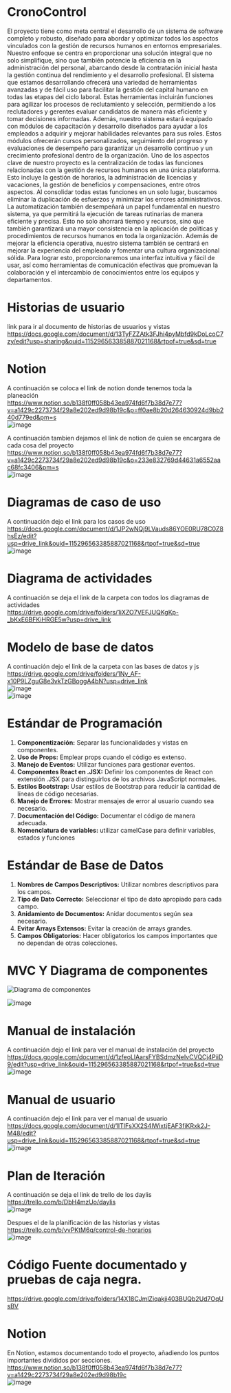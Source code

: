 # CronoControl
El proyecto tiene como meta central el desarrollo de un sistema de software completo y robusto, diseñado para abordar y optimizar todos los aspectos vinculados con la gestión de recursos humanos en entornos empresariales. Nuestro enfoque se centra en proporcionar una solución integral que no solo simplifique, sino que también potencie la eficiencia en la administración del personal, abarcando desde la contratación inicial hasta la gestión continua del rendimiento y el desarrollo profesional.
El sistema que estamos desarrollando ofrecerá una variedad de herramientas avanzadas y de fácil uso para facilitar la gestión del capital humano en todas las etapas del ciclo laboral. Estas herramientas incluirán funciones para agilizar los procesos de reclutamiento y selección, permitiendo a los reclutadores y gerentes evaluar candidatos de manera más eficiente y tomar decisiones informadas.
Además, nuestro sistema estará equipado con módulos de capacitación y desarrollo diseñados para ayudar a los empleados a adquirir y mejorar habilidades relevantes para sus roles. Estos módulos ofrecerán cursos personalizados, seguimiento del progreso y evaluaciones de desempeño para garantizar un desarrollo continuo y un crecimiento profesional dentro de la organización.
Uno de los aspectos clave de nuestro proyecto es la centralización de todas las funciones relacionadas con la gestión de recursos humanos en una única plataforma. Esto incluye la gestión de horarios, la administración de licencias y vacaciones, la gestión de beneficios y compensaciones, entre otros aspectos. Al consolidar todas estas funciones en un solo lugar, buscamos eliminar la duplicación de esfuerzos y minimizar los errores administrativos.
La automatización también desempeñará un papel fundamental en nuestro sistema, ya que permitirá la ejecución de tareas rutinarias de manera eficiente y precisa. Esto no solo ahorrará tiempo y recursos, sino que también garantizará una mayor consistencia en la aplicación de políticas y procedimientos de recursos humanos en toda la organización.
Además de mejorar la eficiencia operativa, nuestro sistema también se centrará en mejorar la experiencia del empleado y fomentar una cultura organizacional sólida. Para lograr esto, proporcionaremos una interfaz intuitiva y fácil de usar, así como herramientas de comunicación efectivas que promuevan la colaboración y el intercambio de conocimientos entre los equipos y departamentos.


# Historias de usuario
link para ir al documento de historias de usuarios y vistas  
https://docs.google.com/document/d/13TyFZZAtk3FJhi4pyMbfd9kDoLcoC7zy/edit?usp=sharing&ouid=115296563385887021168&rtpof=true&sd=true

# Notion
A continuación se coloca el link de notion donde tenemos toda la planeación  
https://www.notion.so/b138f0ff058b43ea974fd6f7b38d7e77?v=a1429c2273734f29a8e202ed9d98b19c&p=ff0ae8b20d264630924d9bb240d779ed&pm=s  
![image](https://github.com/luislr220/CronoControl/assets/144934868/a5ffc185-a9d5-4edf-b5f0-5cc050adf8a4)


A continuación tambien dejamos el link de notion de quien se encargara de cada cosa del proyecto  
https://www.notion.so/b138f0ff058b43ea974fd6f7b38d7e77?v=a1429c2273734f29a8e202ed9d98b19c&p=233e832769d44631a6552aac68fc3406&pm=s  
![image](https://github.com/luislr220/CronoControl/assets/144934868/06590cc6-0aee-476f-9da8-de467e73b4ee)


# Diagramas de caso de uso

A continuación dejo el link para los casos de uso  
https://docs.google.com/document/d/1JP2wNQj9LVauds86YOE0RU78C0Z8hsEz/edit?usp=drive_link&ouid=115296563385887021168&rtpof=true&sd=true  
![image](https://github.com/luislr220/CronoControl/assets/144934868/0cca45db-6c1a-40f5-9bf7-0a5f218d6cc8)  

# Diagrama de actividades

A continuación se deja el link de la carpeta con todos los diagramas de actividades  
https://drive.google.com/drive/folders/1iXZO7VEFJUQKgKp-_bKxE6BFKiHRGE5w?usp=drive_link


# Modelo de base de datos  
A continuación dejo el link de la carpeta con las bases de datos y js  
https://drive.google.com/drive/folders/1Nv_AF-x10P9LZguG8e3vkTzGBoggA4bN?usp=drive_link    
![image](https://github.com/luislr220/CronoControl/assets/144934868/2a3374b2-c3f5-4088-bd6d-5a011211b2c5)  
![image](https://github.com/luislr220/CronoControl/assets/144934868/6cc45676-df92-4f78-9f1d-d57123494975)

# Estándar de Programación

1. **Componentización:** Separar las funcionalidades y vistas en componentes.
2. **Uso de Props:** Emplear props cuando el código es extenso.
3. **Manejo de Eventos:** Utilizar funciones para gestionar eventos.
4. **Componentes React en .JSX:** Definir los componentes de React con extensión .JSX para distinguirlos de los archivos JavaScript normales.
5. **Estilos Bootstrap:** Usar estilos de Bootstrap para reducir la cantidad de líneas de código necesarias.
6. **Manejo de Errores:** Mostrar mensajes de error al usuario cuando sea necesario.
7. **Documentación del Código:** Documentar el código de manera adecuada.
8. **Nomenclatura de variables:** utilizar camelCase para definir variables, estados y funciones

# Estándar de Base de Datos

1. **Nombres de Campos Descriptivos:** Utilizar nombres descriptivos para los campos.
2. **Tipo de Dato Correcto:** Seleccionar el tipo de dato apropiado para cada campo.
3. **Anidamiento de Documentos:** Anidar documentos según sea necesario.
4. **Evitar Arrays Extensos:** Evitar la creación de arrays grandes.
5. **Campos Obligatorios:** Hacer obligatorios los campos importantes que no dependan de otras colecciones.




# MVC Y Diagrama de componentes  

![Diagrama de componentes](https://github.com/luislr220/CronoControl/assets/114530204/3051ee83-4d52-49b8-a847-641d1d6faf9b)

![image](https://github.com/luislr220/CronoControl/assets/144934868/55dda5c8-cdc7-4267-bcb9-448f9520b28d)



# Manual de instalación
A continuación dejo el link para ver el manual de instalación del proyecto  
https://docs.google.com/document/d/1zfeoLlAarsFYBSdmzNeIvCVQCj4PiiD9/edit?usp=drive_link&ouid=115296563385887021168&rtpof=true&sd=true  
![image](https://github.com/luislr220/CronoControl/assets/144934868/d698a967-5b60-4b16-b2dd-320d01a380f6)


# Manual de usuario
A continuación dejo el link para ver el manual de usuario  
https://docs.google.com/document/d/1ITIFsXX2S4lWixtjEAF3fiKRxk2J-M48/edit?usp=drive_link&ouid=115296563385887021168&rtpof=true&sd=true  
![image](https://github.com/luislr220/CronoControl/assets/144934868/9e9a8882-a140-49b4-b8e6-7995efc322a6)


# Plan de Iteración
A continuación se deja el link de trello de los daylis  
https://trello.com/b/DbH4mzUo/daylis  
![image](https://github.com/luislr220/CronoControl/assets/144934868/f2b204b2-d993-4d49-9e69-5cdeb1dc266a)  

Despues el de la planificación de las historias y vistas  
https://trello.com/b/vvPKtM6q/control-de-horarios  
![image](https://github.com/luislr220/CronoControl/assets/144934868/f84c9539-ee7f-4391-bc71-9d9e0eaf767b)  

# Código Fuente documentado y pruebas de caja negra.

https://drive.google.com/drive/folders/14X18CJmlZiqakji403BUQb2Ud7OqUsBV


# Notion

En Notion, estamos documentando todo el proyecto, añadiendo los puntos importantes divididos por secciones.  
https://www.notion.so/b138f0ff058b43ea974fd6f7b38d7e77?v=a1429c2273734f29a8e202ed9d98b19c  
![image](https://github.com/luislr220/CronoControl/assets/144934868/2fe4edd9-4dda-4c25-94c3-fa4aa2056aac)
